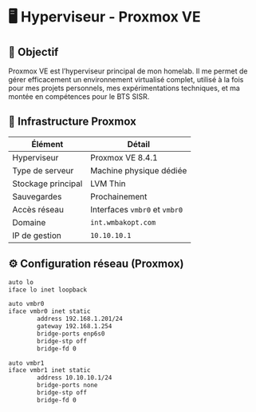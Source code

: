 # 🖥️ Hyperviseur - Proxmox VE

## 🎯 Objectif

Proxmox VE est l’hyperviseur principal de mon homelab. Il me permet de gérer efficacement un environnement virtualisé complet, utilisé à la fois pour mes projets personnels, mes expérimentations techniques, et ma montée en compétences pour le BTS SISR.


## 🧱 Infrastructure Proxmox

| Élément             | Détail                             |
|---------------------|------------------------------------|
| Hyperviseur         | Proxmox VE 8.4.1                   |
| Type de serveur     | Machine physique dédiée            |
| Stockage principal  | LVM Thin                           |
| Sauvegardes         | Prochainement                      |
| Accès réseau        | Interfaces `vmbr0` et `vmbr0`      |
| Domaine             | `int.wmbakopt.com`                 |
| IP de gestion       | `10.10.10.1`                       |



## ⚙️ Configuration réseau (Proxmox)


```bash
auto lo
iface lo inet loopback

auto vmbr0
iface vmbr0 inet static
        address 192.168.1.201/24
        gateway 192.168.1.254
        bridge-ports enp6s0
        bridge-stp off
        bridge-fd 0

auto vmbr1
iface vmbr1 inet static
        address 10.10.10.1/24
        bridge-ports none
        bridge-stp off
        bridge-fd 0
```